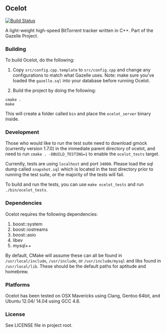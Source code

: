 ## Ocelot

[![Build Status](https://travis-ci.org/pmirror/ocelot.svg?branch=master)](https://travis-ci.org/pmirror/ocelot)

A light-weight high-speed BitTorrent tracker written in C++. Part of the Gazelle Project.

### Building

To build Ocelot, do the following:

1. Copy `src/config.cpp.template` to `src/config.cpp` and change any configurations to match what Gazelle uses. Note: make sure you've loaded the `gazelle.sql` into your database before running Ocelot.

2. Build the project by doing the following:

```
cmake .
make
```

This will create a folder called `bin` and place the `ocelot_server` binary inside.

### Development

Those who would like to run the test suite need to download gmock (currently version 1.7.0) in the immediate parent directory of ocelot, and need to run `cmake . -DBUILD_TESTING=1` to enable the `ocelot_tests` target.

Currently, tests are using `localhost` and port `34000`. Please load the sql dump called `snapshot.sql` which is located in the test directory prior to running the test suite, or the majority of the tests will fail.

To build and run the tests, you can use `make ocelot_tests` and run `./bin/ocelot_tests`.

### Dependencies

Ocelot requires the following dependencies:

1. boost::system
2. boost::iostreams
3. boost::asio
3. libev
4. mysql++

By default, CMake will assume these can all be found in `/usr/local/include`,  `/usr/include`, or  `/usr/include/mysql` and libs found in `/usr/local/lib`. These should be the default paths for aptitude and homebrew.

### Platforms

Ocelot has been tested on OSX Mavericks using Clang, Gentoo 64bit, and Ubuntu 12.04/ 14.04 using GCC 4.8.

### License

See LICENSE file in project root.